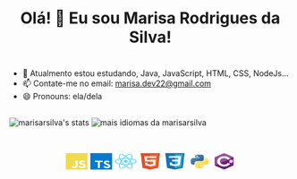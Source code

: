 
<div align="center">
  <h1><strong> Olá! 👋 Eu sou Marisa Rodrigues da Silva!</strong> <h1>
</div>


- 🔭 Atualmento estou estudando, Java, JavaScript, HTML, CSS, NodeJs...
- 📫 Contate-me no email: marisa.dev22@gmail.com
- 😄 Pronouns: ela/dela

##

<p align="esquerda">
<img width="400em" src="https://github-readme-stats.vercel.app/api?username=marisarsilva&show_icons=true&theme=vision-friendly-dark" alt="marisarsilva's stats"/>
<img width="400em" src="https://github-readme-stats.vercel.app/api/top-langs/?username=marisarsilva&layout=compact&theme=vision-friendly-dark" alt="mais idiomas da marisarsilva" />
</p>

##

</div>

<div style="display: inline_block" align="center"><br>
  <img align="center" alt="Marisa-Js" height="30" width="40" src="https://raw.githubusercontent.com/devicons/devicon/master/icons/javascript/javascript-plain.svg">
  <img align="center" alt="Marisa-Ts" height="30" width="40" src="https://raw.githubusercontent.com/devicons/devicon/master/icons/typescript/typescript-plain.svg">
  <img align="center" alt="Marisa-React" height="30" width="40" src="https://raw.githubusercontent.com/devicons/devicon/master/icons/react/react-original.svg">
  <img align="center" alt="Marisa-HTML" height="30" width="40" src="https://raw.githubusercontent.com/devicons/devicon/master/icons/html5/html5-original.svg">
  <img align="center" alt="Marisa-CSS" height="30" width="40" src="https://raw.githubusercontent.com/devicons/devicon/master/icons/css3/css3-original.svg">
  <img align="center" alt="Marisa-Python" height="30" width="40" src="https://raw.githubusercontent.com/devicons/devicon/master/icons/python/python-original.svg">
  <img align="center" alt="Marisa-Csharp" height="30" width="40" src="https://raw.githubusercontent.com/devicons/devicon/master/icons/csharp/csharp-original.svg">
  
</div>



